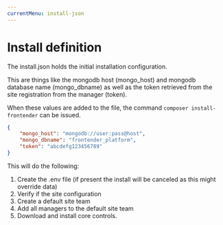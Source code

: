```yaml
---
currentMenu: install-json
---
```


# Install definition

The install.json holds the initial installation configuration.

This are things like the mongodb host (mongo_host) and mongodb database name (mongo_dbname)
as well as the token retrieved from the site registration from the manager (token).

When these values are added to the file, the command `composer install-frontender` can be issued.

```json
{
    "mongo_host": "mongodb://user:pass@host",
    "mongo_dbname": "frontender_platform",
    "token": "abcdefg123456789"
}
```

This will do the following:

1. Create the .env file (if present the install will be canceled as this might override data)
2. Verify if the site configuration
3. Create a default site team
4. Add all managers to the default site team
5. Download and install core controls.
